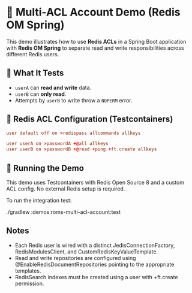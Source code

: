 # 🔐 Multi-ACL Account Demo (Redis OM Spring)

This demo illustrates how to use **Redis ACLs** in a Spring Boot application with **Redis OM Spring** to separate read and write responsibilities across different Redis users.

## 🧪 What It Tests

- `userA` can **read and write** data.
- `userB` can **only read**.
- Attempts by `userB` to write throw a `NOPERM` error.

## 🔧 Redis ACL Configuration (Testcontainers)

```conf
user default off on >redispass allcommands allkeys

user userA on >passwordA +@all allkeys
user userB on >passwordB +@read +ping +ft.create allkeys
```

## 🐳 Running the Demo

This demo uses Testcontainers with Redis Open Source 8 and a custom ACL config. No external Redis setup is required.

To run the integration test:

./gradlew :demos:roms-multi-acl-account:test


## Notes
- Each Redis user is wired with a distinct JedisConnectionFactory, RedisModulesClient, and CustomRedisKeyValueTemplate.
- Read and write repositories are configured using @EnableRedisDocumentRepositories pointing to the appropriate templates.
- RedisSearch indexes must be created using a user with +ft.create permission.